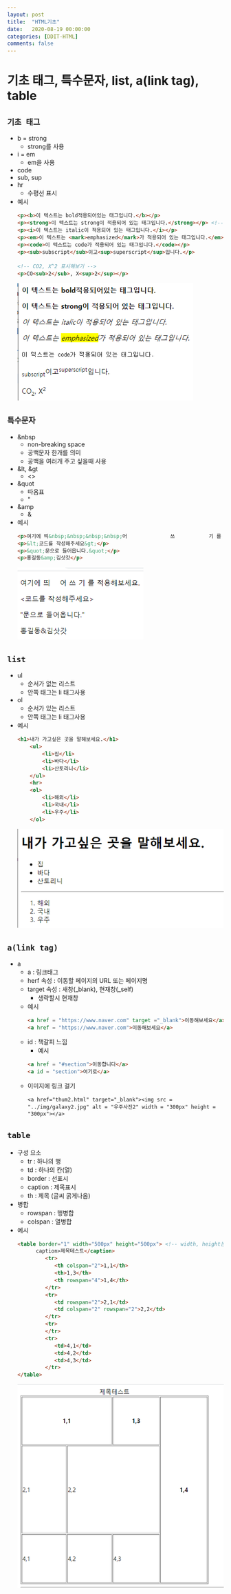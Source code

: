 ```yaml
---
layout: post
title:  "HTML기초"
date:   2020-08-19 00:00:00
categories: [DDIT-HTML]
comments: false
---
```


# 기초 태그, 특수문자, list, a(link tag), table

## `기초 태그`
- b = strong
    - strong를 사용
- i = em
    - em을 사용
- code
- sub, sup
- hr
    - 수평선 표시
- 예시
    ```html
    <p><b>이 텍스트는 bold적용되어있는 태그입니다.</b></p>
    <p><strong>이 텍스트는 strong이 적용되어 있는 태그입니다.</strong></p> <!-- strong태그를 더 많이씀 -->
    <p><i>이 텍스트는 italic이 적용되어 있는 태그입니다.</i></p>
    <p><em>이 텍스트는 <mark>emphasized</mark>가 적용되어 있는 태그입니다.</em></p> <!-- em태그를 더 많이씀 -->
    <p><code>이 텍스트는 code가 적용되어 있는 태그입니다.</code></p>
    <p><sub>subscript</sub>이고<sup>superscript</sup>입니다.</p>
		
    <!-- CO2, X^2 표시해보기 -->
    <p>CO<sub>2</sub>, X<sup>2</sup></p>
    ```
    ![결과](/img/0819/1.PNG)
            
## `특수문자`
- &nbsp 
    - non-breaking space    
    - 공백문자 한개를 의미
    - 공백을 여러개 주고 싶을때 사용
- &lt, &gt
    - <>
- &quot
    - 따옴표
    - "
- &amp
    - &     
- 예시
    ```html
    <p>여기에 띄&nbsp;&nbsp;&nbsp;&nbsp;어              쓰           기 를 적용해보세요.</p>
    <p>&lt;코드를 작성해주세요&gt;</p>
    <p>&quot;문으로 들어옵니다.&quot;</p>
    <p>홍길동&amp;김삿갓</p>
    ```
    ![결과](/img/0819/2.PNG)

## `list`
- ul
    - 순서가 없는 리스트
    - 안쪽 태그는 li 태그사용
- ol
    - 순서가 있는 리스트
    - 안쪽 태그는 li 태그사용
- 예시
    ```html
    <h1>내가 가고싶은 곳을 말해보세요.</h1>
    	<ul>
    		<li>집</li>
    		<li>바다</li>
    		<li>산토리니</li>
    	</ul>
    	<hr>
    	<ol>
    		<li>해외</li>
    		<li>국내</li>
    		<li>우주</li>
    	</ol>
    ```
    ![결과](/img/0819/3.PNG)         
    
## `a(link tag)`
- a
    - a : 링크태그
    - herf 속성 : 이동할 페이지의 URL 또는 페이지명
    - target 속성 : 새창(_blank), 현재창(_self)
        - 생략할시 현재창 
    - 예시
        ```html
        <a href = "https://www.naver.com" target ="_blank">이동해보세요</a>
        <a href = "https://www.naver.com">이동해보세요</a>
        ```   
    - id : 책갈피 느낌
        - 예시    
        ```html
        <a href = "#section">이동합니다</a>
        <a id = "section">여기로</a>
        ```                   
    - 이미지에 링크 걸기
        ```
        <a href="thum2.html" target="_blank"><img src = "../img/galaxy2.jpg" alt = "우주사진2" width = "300px" height = "300px"></a>
        ```
## `table`
- 구성 요소
    - tr : 하나의 행
    - td : 하나의 칸(열)
    - border : 선표시
    - caption : 제목표시
    - th : 제목 (글씨 굵게나옴)
- 병합
    - rowspan : 행병합
    - colspan : 열병합
- 예시
    ```html
    <table border="1" width="500px" height="500px"> <!-- width, height는 css에서 정하기 -->
          caption>제목테스트</caption>
    		 <tr>
    		 	<th colspan="2">1,1</th>
    		 	<th>1,3</th>
    		 	<th rowspan="4">1,4</th>
    		 </tr>
    		 <tr>
    		 	<td rowspan="2">2,1</td>
    		 	<td colspan="2" rowspan="2">2,2</td>
    		 </tr>
    		 <tr>
    		 </tr>
    		 <tr>
    		 	<td>4,1</td>
    		 	<td>4,2</td>
    		 	<td>4,3</td>
    		 </tr>
    </table>
    ```
    ![결과](/img/0819/5.PNG)        